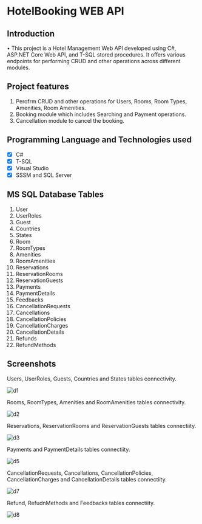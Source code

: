 # HotelBooking WEB API

## Introduction

•	This project is a Hotel Management Web API developed using C#, ASP.NET Core Web API, and T-SQL stored procedures. It offers various endpoints for performing CRUD and other operations across different modules.

## Project features
 
 1. Perofrm CRUD and other operations for Users, Rooms, Room Types, Amenities, Room Amenities.
 2. Booking module which includes Searching and Payment operations.
 3. Cancellation module to cancel the booking.

## Programming Language and Technologies used
 
 - [x] C#
 - [x] T-SQL
 - [x] Visual Studio
 - [x] SSSM and SQL Server

## MS SQL Database Tables

1. User
2. UserRoles
3. Guest
4. Countries
5. States
6. Room
7. RoomTypes
8. Amenities
9. RoomAmenities
10. Reservations
11. ReservationRooms
12. ReservationGuests
13. Payments
14. PaymentDetails
15. Feedbacks
16. CancellationRequests
17. Cancellations
18. CancellationPolicies
19. CancellationCharges
20. CancellationDetails
21. Refunds
22. RefundMethods

 ## Screenshots

 Users, UserRoles, Guests, Countries and States tables connectivity.

 ![d1](https://github.com/KARNASINH/HotelBookingAPI/assets/75551627/7f3beca9-6825-4112-9e66-46d464e4d151)


 Rooms, RoomTypes, Amenities and RoomAmenities tables connectivity.

 ![d2](https://github.com/KARNASINH/HotelBookingAPI/assets/75551627/0a4e24a5-b346-4f24-b1c9-72dc6a806025)


 Reservations, ReservationRooms and ReservationGuests tables connectiity.

 ![d3](https://github.com/KARNASINH/HotelBookingAPI/assets/75551627/e7b44fb0-60fa-424e-93a9-d83cb13e2623)


 Payments and PaymentDetails tables connectiity.

 ![d5](https://github.com/KARNASINH/HotelBookingAPI/assets/75551627/80ff2b24-707e-443f-b89b-eaef7a91f822)


 CancellationRequests, Cancellations, CancellationPolicies, CancellationCharges and CancellationDetails tables connectiity.

 ![d7](https://github.com/KARNASINH/HotelBookingAPI/assets/75551627/a3e8d63a-bafb-460f-be15-b429e2b09488)


 Refund, RefudnMethods and Feedbacks tables connectiity.
 
 ![d8](https://github.com/KARNASINH/HotelBookingAPI/assets/75551627/c7fff849-835e-40e1-b7ac-cb874f769de6)


